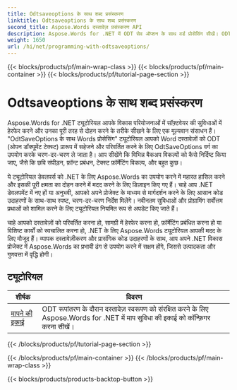 ```yaml
---
title: Odtsaveoptions के साथ शब्द प्रसंस्करण
linktitle: Odtsaveoptions के साथ शब्द प्रसंस्करण
second_title: Aspose.Words दस्तावेज़ प्रसंस्करण API
description: Aspose.Words for .NET में ODT सेव ऑप्शन के साथ वर्ड प्रोसेसिंग सीखें। ODT फॉर्मेट में Word दस्तावेज़ों को सेव करने के लिए सैंपल कोड के साथ विस्तृत ट्यूटोरियल।
weight: 1650
url: /hi/net/programming-with-odtsaveoptions/
---
```


{{< blocks/products/pf/main-wrap-class >}}
{{< blocks/products/pf/main-container >}}
{{< blocks/products/pf/tutorial-page-section >}}

# Odtsaveoptions के साथ शब्द प्रसंस्करण

Aspose.Words for .NET ट्यूटोरियल आपके विकास परियोजनाओं में सॉफ़्टवेयर की सुविधाओं में हेरफेर करने और उनका पूरी तरह से दोहन करने के तरीके सीखने के लिए एक मूल्यवान संसाधन हैं। "OdtSaveOptions के साथ Words प्रोसेसिंग" ट्यूटोरियल आपको Word दस्तावेज़ों को ODT (ओपन डॉक्यूमेंट टेक्स्ट) प्रारूप में सहेजने और परिवर्तित करने के लिए OdtSaveOptions वर्ग का उपयोग करके चरण-दर-चरण ले जाता है। आप सीखेंगे कि विभिन्न बैकअप विकल्पों को कैसे निर्दिष्ट किया जाए, जैसे कि छवि संपीड़न, फ़ॉन्ट प्रबंधन, टेक्स्ट फ़ॉर्मेटिंग विकल्प, और बहुत कुछ।

ये ट्यूटोरियल डेवलपर्स को .NET के लिए Aspose.Words का उपयोग करने में महारत हासिल करने और इसकी पूरी क्षमता का दोहन करने में मदद करने के लिए डिज़ाइन किए गए हैं। चाहे आप .NET डेवलपमेंट में नए हों या अनुभवी, आपको अपने प्रोजेक्ट के माध्यम से मार्गदर्शन करने के लिए आसान कोड उदाहरणों के साथ-साथ स्पष्ट, चरण-दर-चरण निर्देश मिलेंगे। नवीनतम सुविधाओं और प्रोग्रामिंग सर्वोत्तम प्रथाओं को शामिल करने के लिए ट्यूटोरियल नियमित रूप से अपडेट किए जाते हैं।

चाहे आपको दस्तावेज़ों को परिवर्तित करना हो, सामग्री में हेरफेर करना हो, फ़ॉर्मेटिंग प्रबंधित करना हो या विशिष्ट कार्यों को स्वचालित करना हो, .NET के लिए Aspose.Words ट्यूटोरियल आपकी मदद के लिए मौजूद हैं। व्यापक दस्तावेज़ीकरण और प्रासंगिक कोड उदाहरणों के साथ, आप अपने .NET विकास प्रोजेक्ट में Aspose.Words का प्रभावी ढंग से उपयोग करने में सक्षम होंगे, जिससे उत्पादकता और गुणवत्ता में वृद्धि होगी।

 ## ट्यूटोरियल
| शीर्षक | विवरण |
| --- | --- |
| [मापने की इकाई](./measure-unit/) | ODT रूपांतरण के दौरान दस्तावेज़ स्वरूपण को संरक्षित करने के लिए Aspose.Words for .NET में माप सुविधा की इकाई को कॉन्फ़िगर करना सीखें। |
{{< /blocks/products/pf/tutorial-page-section >}}

{{< /blocks/products/pf/main-container >}}
{{< /blocks/products/pf/main-wrap-class >}}

{{< blocks/products/products-backtop-button >}}
